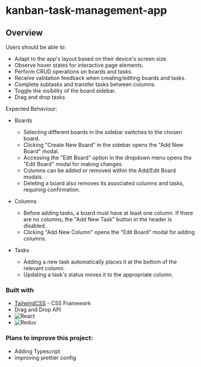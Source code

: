# kanban-task-management-app

## Overview

Users should be able to:

- Adapt to the app's layout based on their device's screen size.
- Observe hover states for interactive page elements.
- Perform CRUD operations on boards and tasks.
- Receive validation feedback when creating/editing boards and tasks.
- Complete subtasks and transfer tasks between columns.
- Toggle the visibility of the board sidebar.
- Drag and drop tasks

Expected Behaviour:

- Boards
  - Selecting different boards in the sidebar switches to the chosen board.
  - Clicking "Create New Board" in the sidebar opens the "Add New Board" modal.
  - Accessing the "Edit Board" option in the dropdown menu opens the "Edit Board" modal for making changes.
  - Columns can be added or removed within the Add/Edit Board modals.
  - Deleting a board also removes its associated columns and tasks, requiring confirmation.

- Columns
  - Before adding tasks, a board must have at least one column. If there are no columns, the "Add New Task" button in the header is disabled.
  - Clicking "Add New Column" opens the "Edit Board" modal for adding columns.
- Tasks
  - Adding a new task automatically places it at the bottom of the relevant column.
  - Updating a task's status moves it to the appropriate column.


### Built with

- [TailwindCSS](https://tailwindcss.com/) - CSS Framework
- Drag and Drop API
- ![React](https://img.shields.io/badge/react-%2320232a.svg?style=for-the-badge&logo=react&logoColor=%2361DAFB)
- ![Redux](https://img.shields.io/badge/redux-%23593d88.svg?style=for-the-badge&logo=redux&logoColor=white)

### Plans to improve this project: 

- Adding Typescript
- improving prettier config

